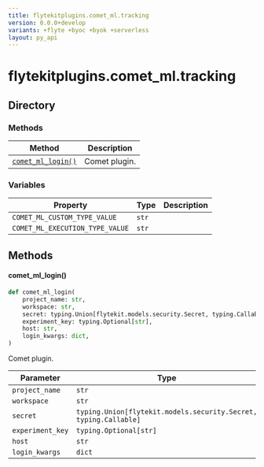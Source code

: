 ```yaml
---
title: flytekitplugins.comet_ml.tracking
version: 0.0.0+develop
variants: +flyte +byoc +byok +serverless
layout: py_api
---
```


# flytekitplugins.comet_ml.tracking

## Directory

### Methods

| Method | Description |
|-|-|
| [`comet_ml_login()`](#comet_ml_login) | Comet plugin. |


### Variables

| Property | Type | Description |
|-|-|-|
| `COMET_ML_CUSTOM_TYPE_VALUE` | `str` |  |
| `COMET_ML_EXECUTION_TYPE_VALUE` | `str` |  |

## Methods

#### comet_ml_login()

```python
def comet_ml_login(
    project_name: str,
    workspace: str,
    secret: typing.Union[flytekit.models.security.Secret, typing.Callable],
    experiment_key: typing.Optional[str],
    host: str,
    login_kwargs: dict,
)
```
Comet plugin.


| Parameter | Type |
|-|-|
| `project_name` | `str` |
| `workspace` | `str` |
| `secret` | `typing.Union[flytekit.models.security.Secret, typing.Callable]` |
| `experiment_key` | `typing.Optional[str]` |
| `host` | `str` |
| `login_kwargs` | `dict` |

